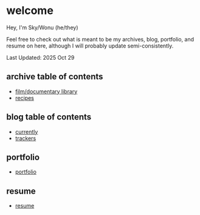 # welcome

Hey, I'm Sky/Wonu (he/they)

Feel free to check out what is meant to be my archives, blog, portfolio, and resume on here, although I will probably update semi-consistently.

Last Updated: 2025 Oct 29

## archive table of contents
- [film/documentary library](archives/film+docu_library.md)
- [recipes](archives/recipe_videos.md)

## blog table of contents
- [currently](blog/currently.md)
- [trackers](blog/trackers.md)

## portfolio
- [portfolio](portfolio_resume/portfolio.md)

## resume
- [resume](portfolio_resume/resume.md)
